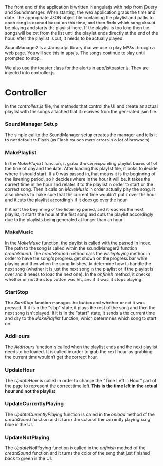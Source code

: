 The front end of the application is written in angularjs with help from jQuery and Soundmanager.
When starting, the web application grabs the time and date. 
The appropriate JSON object file containing the playlist and paths to each song is opened based on this time, 
and then finds which song should be playing and starts the playlist there. If the playlist is too long then the songs
will be cut from the list until the playlist ends directly at the end of the hour.
After the playlist is cut, it needs to be actually played. 

SoundManager2 is a Javascript library that we use to play MP3s through a web page. You will see this in app/js.
The songs continue to play until prompted to stop.

We also use the toaster class for the alerts in app/js/toaster.js. They are injected into controller.js.



# Controller
In the _controllers.js_ file, the methods that control the UI and create an actual playlist with the songs attached that it receives from the generated json file. 

### SoundManager Setup
The simple call to the SoundManager setup creates the manager and tells it to not default to Flash (as Flash causes more errors in a lot of browsers)

### MakePlaylist
In the _MakePlaylist_ function, it grabs the corresponding playlist based off of the time of day and the date. After loading this playlist file, it looks to decide where it should start. If a 0 was passed in, that means it is the beginning of the listening period, so it decides where in the hour it will be. It takes the current time in the hour and relates it to the playlist in order to start on the correct song. Then it calls on _MakeMusic_ in order actually play the song. It also checks to make sure that the current time wouldn't put it over the hour and it cuts the playlist accordingly if it does go over the hour.

If it isn't the beginning of the listening period, and it reaches the next playlist, it starts the hour at the first song and cuts the playlist accordingly due to the playlists being generated at longer than an hour.

### MakeMusic
In the _MakeMusic_ function, the playlist is called with the passed in index. The path to the song is called within the soundManager2 function _createSound_. The _createSound_ method calls the _whileplaying_ method in order to have the song's progress get shown on the progress bar while playing and then when the song finishes, to determine how to handle the next song (whether it is just the next song in the playlist or if the playlist is over and it needs to load the next one). In the _onfinish_ method, it checks whether or not the stop button was hit, and if it was, it stops playing.

### StartStop
The _StartStop_ function manages the button and whether or not it was pressed. If it is in the "stop" state, it plays the rest of the song and then the next song isn't played. If it is in the "start" state, it sends a the current time and day to the _MakePlaylist_ function, which determines which song to start on.

### AddHours
The _AddHours_ function is called when the playlist ends and the next playlist needs to be loaded. It is called in order to grab the next hour, as grabbing the current time wouldn't get the correct hour.

### UpdateHour
The _UpdateHour_ is called in order to change the "Time Left in Hour" part of the page to represent the correct time left. **This is the time left in the actual hour and not the playlist**

### UpdateCurrentlyPlaying
The _UpdateCurrentlyPlaying_ function is called in the _onload_ method of the _createSound_ function and it turns the color of the currently playing song blue in the UI.

### UpdateNotPlaying
The _UpdateNotPlaying_ function is called in the _onfinish_ method of the _createSound_ function and it turns the color of the song that just finished back to green in the UI.
